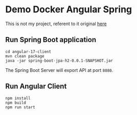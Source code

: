 # Demo Docker Angular Spring
This is not my project, referent to it original [here](https://github.com/arctica-non/spring-boot-angular-17-crud-example) 

## Run Spring Boot application
```
cd angular-17-client
mvn clean package
java -jar spring-boot-jpa-h2-0.0.1-SNAPSHOT.jar
```
The Spring Boot Server will export API at port `8080`.

## Run Angular Client
```
npm install
npm build
npm run start
```
